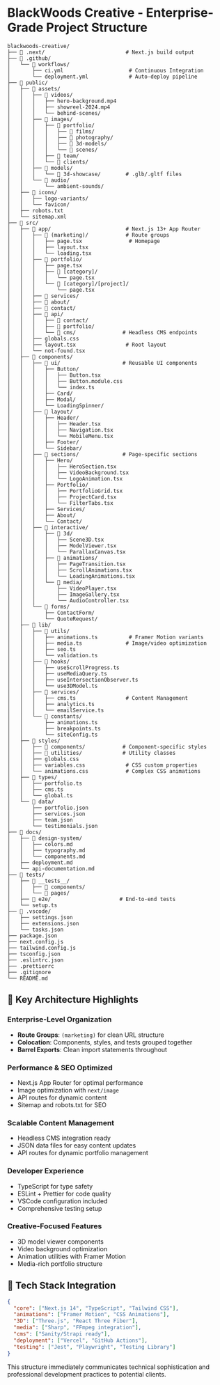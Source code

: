 # BlackWoods Creative - Enterprise-Grade Project Structure

```
blackwoods-creative/
├── 📁 .next/                          # Next.js build output
├── 📁 .github/
│   └── 📁 workflows/
│       ├── ci.yml                     # Continuous Integration
│       └── deployment.yml             # Auto-deploy pipeline
├── 📁 public/
│   ├── 📁 assets/
│   │   ├── 📁 videos/
│   │   │   ├── hero-background.mp4
│   │   │   ├── showreel-2024.mp4
│   │   │   └── behind-scenes/
│   │   ├── 📁 images/ 
│   │   │   ├── 📁 portfolio/
│   │   │   │   ├── 📁 films/
│   │   │   │   ├── 📁 photography/
│   │   │   │   ├── 📁 3d-models/
│   │   │   │   └── 📁 scenes/
│   │   │   ├── 📁 team/
│   │   │   └── 📁 clients/
│   │   ├── 📁 models/
│   │   │   └── 📁 3d-showcase/        # .glb/.gltf files
│   │   └── 📁 audio/
│   │       └── ambient-sounds/
│   ├── 📁 icons/
│   │   ├── logo-variants/
│   │   └── favicon/
│   ├── robots.txt
│   └── sitemap.xml
├── 📁 src/
│   ├── 📁 app/                        # Next.js 13+ App Router
│   │   ├── 📁 (marketing)/            # Route groups
│   │   │   ├── page.tsx               # Homepage
│   │   │   ├── layout.tsx
│   │   │   └── loading.tsx
│   │   ├── 📁 portfolio/
│   │   │   ├── page.tsx
│   │   │   ├── 📁 [category]/
│   │   │   │   └── page.tsx
│   │   │   └── 📁 [category]/[project]/
│   │   │       └── page.tsx
│   │   ├── 📁 services/
│   │   ├── 📁 about/
│   │   ├── 📁 contact/
│   │   ├── 📁 api/
│   │   │   ├── 📁 contact/
│   │   │   ├── 📁 portfolio/
│   │   │   └── 📁 cms/               # Headless CMS endpoints
│   │   ├── globals.css
│   │   ├── layout.tsx                # Root layout
│   │   └── not-found.tsx
│   ├── 📁 components/
│   │   ├── 📁 ui/                    # Reusable UI components
│   │   │   ├── Button/
│   │   │   │   ├── Button.tsx
│   │   │   │   ├── Button.module.css
│   │   │   │   └── index.ts
│   │   │   ├── Card/
│   │   │   ├── Modal/
│   │   │   └── LoadingSpinner/
│   │   ├── 📁 layout/
│   │   │   ├── Header/
│   │   │   │   ├── Header.tsx
│   │   │   │   ├── Navigation.tsx
│   │   │   │   └── MobileMenu.tsx
│   │   │   ├── Footer/
│   │   │   └── Sidebar/
│   │   ├── 📁 sections/              # Page-specific sections
│   │   │   ├── Hero/
│   │   │   │   ├── HeroSection.tsx
│   │   │   │   ├── VideoBackground.tsx
│   │   │   │   └── LogoAnimation.tsx
│   │   │   ├── Portfolio/
│   │   │   │   ├── PortfolioGrid.tsx
│   │   │   │   ├── ProjectCard.tsx
│   │   │   │   └── FilterTabs.tsx
│   │   │   ├── Services/
│   │   │   ├── About/
│   │   │   └── Contact/
│   │   ├── 📁 interactive/
│   │   │   ├── 📁 3d/
│   │   │   │   ├── Scene3D.tsx
│   │   │   │   ├── ModelViewer.tsx
│   │   │   │   └── ParallaxCanvas.tsx
│   │   │   ├── 📁 animations/
│   │   │   │   ├── PageTransition.tsx
│   │   │   │   ├── ScrollAnimations.tsx
│   │   │   │   └── LoadingAnimations.tsx
│   │   │   └── 📁 media/
│   │   │       ├── VideoPlayer.tsx
│   │   │       ├── ImageGallery.tsx
│   │   │       └── AudioController.tsx
│   │   └── 📁 forms/
│   │       ├── ContactForm/
│   │       └── QuoteRequest/
│   ├── 📁 lib/
│   │   ├── 📁 utils/
│   │   │   ├── animations.ts          # Framer Motion variants
│   │   │   ├── media.ts              # Image/video optimization
│   │   │   ├── seo.ts
│   │   │   └── validation.ts
│   │   ├── 📁 hooks/
│   │   │   ├── useScrollProgress.ts
│   │   │   ├── useMediaQuery.ts
│   │   │   ├── useIntersectionObserver.ts
│   │   │   └── use3DModel.ts
│   │   ├── 📁 services/
│   │   │   ├── cms.ts                # Content Management
│   │   │   ├── analytics.ts
│   │   │   └── emailService.ts
│   │   └── 📁 constants/
│   │       ├── animations.ts
│   │       ├── breakpoints.ts
│   │       └── siteConfig.ts
│   ├── 📁 styles/
│   │   ├── 📁 components/            # Component-specific styles
│   │   ├── 📁 utilities/             # Utility classes
│   │   ├── globals.css
│   │   ├── variables.css             # CSS custom properties
│   │   └── animations.css            # Complex CSS animations
│   ├── 📁 types/
│   │   ├── portfolio.ts
│   │   ├── cms.ts
│   │   └── global.ts
│   └── 📁 data/
│       ├── portfolio.json
│       ├── services.json
│       ├── team.json
│       └── testimonials.json
├── 📁 docs/
│   ├── 📁 design-system/
│   │   ├── colors.md
│   │   ├── typography.md
│   │   └── components.md
│   ├── deployment.md
│   └── api-documentation.md
├── 📁 tests/
│   ├── 📁 __tests__/
│   │   ├── 📁 components/
│   │   └── 📁 pages/
│   ├── 📁 e2e/                      # End-to-end tests
│   └── setup.ts
├── 📁 .vscode/
│   ├── settings.json
│   ├── extensions.json
│   └── tasks.json
├── package.json
├── next.config.js
├── tailwind.config.js
├── tsconfig.json
├── .eslintrc.json
├── .prettierrc
├── .gitignore
└── README.md
```

## 🎯 Key Architecture Highlights

### **Enterprise-Level Organization**
- **Route Groups**: `(marketing)` for clean URL structure
- **Colocation**: Components, styles, and tests grouped together
- **Barrel Exports**: Clean import statements throughout

### **Performance & SEO Optimized**
- Next.js App Router for optimal performance
- Image optimization with `next/image`
- API routes for dynamic content
- Sitemap and robots.txt for SEO

### **Scalable Content Management**
- Headless CMS integration ready
- JSON data files for easy content updates
- API routes for dynamic portfolio management

### **Developer Experience**
- TypeScript for type safety
- ESLint + Prettier for code quality
- VSCode configuration included
- Comprehensive testing setup

### **Creative-Focused Features**
- 3D model viewer components
- Video background optimization
- Animation utilities with Framer Motion
- Media-rich portfolio structure

## 🚀 Tech Stack Integration
```json
{
  "core": ["Next.js 14", "TypeScript", "Tailwind CSS"],
  "animations": ["Framer Motion", "CSS Animations"],
  "3D": ["Three.js", "React Three Fiber"],
  "media": ["Sharp", "FFmpeg integration"],
  "cms": ["Sanity/Strapi ready"],
  "deployment": ["Vercel", "GitHub Actions"],
  "testing": ["Jest", "Playwright", "Testing Library"]
}
```

This structure immediately communicates technical sophistication and professional development practices to potential clients.